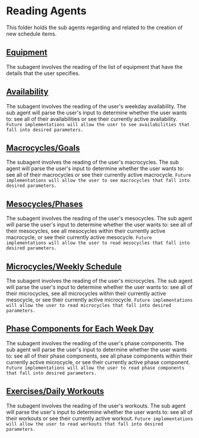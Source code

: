 # Reading Agents

This folder holds the sub agents regarding and related to the creation of new schedule items. 

## [Equipment](equipment/)

The subagent involves the reading of the list of equipment that have the details that the user specifies.

## [Availability](availability/)

The subagent involves the reading of the user's weekday availability. The sub agent will parse the user's input to determine whether the user wants to: see all of their availabilities or see their currently active availability. `Future implementations will allow the user to see availabilities that fall into desired parameters.`

## [Macrocycles/Goals](macrocycles/)

The subagent involves the reading of the user's macrocycles. The sub agent will parse the user's input to determine whether the user wants to: see all of their macrocycles or see their currently active macrocycle. `Future implementations will allow the user to see macrocycles that fall into desired parameters.`

## [Mesocycles/Phases](mesocycles/)

The subagent involves the reading of the user's mesocycles. The sub agent will parse the user's input to determine whether the user wants to: see all of their mesocycles, see all mesocycles within their currently active macrocycle, or see their currently active mesocycle. `Future implementations will allow the user to read mesocycles that fall into desired parameters.`

## [Microcycles/Weekly Schedule](microcycles/)

The subagent involves the reading of the user's microcycles. The sub agent will parse the user's input to determine whether the user wants to: see all of their microcycles, see all microcycles within their currently active mesocycle, or see their currently active microcycle. `Future implementations will allow the user to read microcycles that fall into desired parameters.`

## [Phase Components for Each Week Day](phase_components/)

The subagent involves the reading of the user's phase components. The sub agent will parse the user's input to determine whether the user wants to: see all of their phase components, see all phase components within their currently active microcycle, or see their currently active phase component. `Future implementations will allow the user to read phase components that fall into desired parameters.`

## [Exercises/Daily Workouts](workout_schedule/)

The subagent involves the reading of the user's workouts. The sub agent will parse the user's input to determine whether the user wants to: see all of their workouts or see their currently active workout. `Future implementations will allow the user to read workouts that fall into desired parameters.`